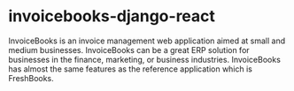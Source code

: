 # invoicebooks-django-react
InvoiceBooks is an invoice management web application aimed at small and medium businesses. InvoiceBooks can be a great ERP solution for businesses in the finance, marketing, or business industries. InvoiceBooks has almost the same features as the reference application which is FreshBooks.

